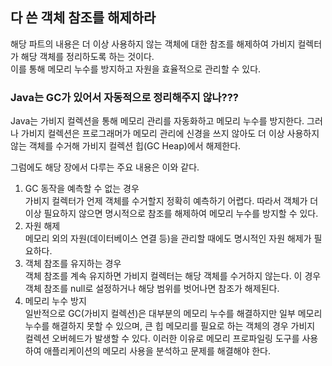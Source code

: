 ## 다 쓴 객체 참조를 해제하라

해당 파트의 내용은 더 이상 사용하지 않는 객체에 대한 참조를 해제하여 가비지 컬렉터가 해당 객체를 정리하도록 하는 것이다.  
이를 통해 메모리 누수를 방지하고 자원을 효율적으로 관리할 수 있다.  
  
### Java는 GC가 있어서 자동적으로 정리해주지 않나???
Java는 가비지 컬렉션을 통해 메모리 관리를 자동화하고 메모리 누수를 방지한다. 그러나 가비지 컬렉션은 프로그래머가 메모리 관리에 신경을 쓰지 않아도 더 이상 
사용하지 않는 객체를 수거해 가비지 컬렉션 힙(GC Heap)에서 해제한다.  
  
그럼에도 해당 장에서 다루는 주요 내용은 이와 같다.  
1. GC 동작을 예측할 수 없는 경우  
가비지 컬렉터가 언제 객체를 수거할지 정확히 예측하기 어렵다. 따라서 객체가 더 이상 필요하지 않으면 명시적으로 참조를 해제하여 메모리 누수를 방지할 수 있다.
2. 자원 해제  
메모리 외의 자원(데이터베이스 연결 등)을 관리할 때에도 명시적인 자원 해제가 필요하다.  
3. 객체 참조를 유지하는 경우  
객체 참조를 계속 유지하면 가비지 컬렉터는 해당 객체를 수거하지 않는다. 이 경우 객체 참조를 null로 설정하거나 해당 범위를 벗어나면 참조가 해제된다.  
4. 메모리 누수 방지  
일반적으로 GC(가비지 컬렉션)은 대부분의 메모리 누수를 해결하지만 일부 메모리 누수를 해결하지 못할 수 있으며, 큰 힙 메모리를 필요로 하는 객체의 경우 가비지 컬렉션
오버헤드가 발생할 수 있다. 이러한 이유로 메모리 프로파일링 도구를 사용하여 애플리케이션의 메모리 사용을 분석하고 문제를 해결해야 한다.
